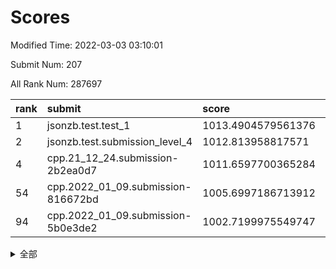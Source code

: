 # Scores

Modified Time: 2022-03-03 03:10:01

Submit Num: 207

All Rank Num: 287697

| rank |               submit               |       score        |       sigma        | pk_num |
| :--- | :--------------------------------- | :----------------- | :----------------- | :----- |
| 1    | jsonzb.test.test_1                 | 1013.4904579561376 | 0.8396532688869254 | 5559   |
| 2    | jsonzb.test.submission_level_4     | 1012.813958817571  | 0.8306895374666518 | 5560   |
| 4    | cpp.21_12_24.submission-2b2ea0d7   | 1011.6597700365284 | 0.7866641088194244 | 5557   |
| 54   | cpp.2022_01_09.submission-816672bd | 1005.6997186713912 | 0.7296853826022476 | 5560   |
| 94   | cpp.2022_01_09.submission-5b0e3de2 | 1002.7199975549747 | 0.708555881230585  | 5559   |


<details>
<summary>全部</summary>

| rank |                 submit                 |       score        |       sigma        | pk_num |
| :--- | :------------------------------------- | :----------------- | :----------------- | :----- |
| 1    | jsonzb.test.test_1                     | 1013.4904579561376 | 0.8396532688869254 | 5559   |
| 2    | jsonzb.test.submission_level_4         | 1012.813958817571  | 0.8306895374666518 | 5560   |
| 3    | gobigger.level_3.submission_level_3_48 | 1011.7061563123455 | 0.7616738429019451 | 5560   |
| 4    | cpp.21_12_24.submission-2b2ea0d7       | 1011.6597700365284 | 0.7866641088194244 | 5557   |
| 5    | gobigger.level_3.submission_level_3_45 | 1011.3211727781785 | 0.7733110941801844 | 5563   |
| 6    | gobigger.level_3.submission_level_3_34 | 1011.280559205665  | 0.7699300568252371 | 5558   |
| 7    | gobigger.level_3.submission_level_3_7  | 1011.0050335288424 | 0.7477596045652158 | 5565   |
| 8    | gobigger.level_3.submission_level_3_19 | 1010.9705577677705 | 0.7404352589570485 | 5556   |
| 9    | gobigger.level_3.submission_level_3_40 | 1010.9359903119562 | 0.7593735460060296 | 5560   |
| 10   | gobigger.level_3.submission_level_3_0  | 1010.8331502912741 | 0.750649089588539  | 5557   |
| 11   | gobigger.level_3.submission_level_3_12 | 1010.7916512516762 | 0.7691977023488159 | 5556   |
| 12   | gobigger.level_3.submission_level_3_30 | 1010.7863566617078 | 0.7637066482514074 | 5563   |
| 13   | gobigger.level_3.submission_level_3_42 | 1010.7855602829814 | 0.7456255744562845 | 5559   |
| 14   | gobigger.level_3.submission_level_3_15 | 1010.6824299565333 | 0.7652059999629832 | 5560   |
| 15   | gobigger.level_3.submission_level_3_22 | 1010.6679568572866 | 0.749018934402828  | 5561   |
| 16   | gobigger.level_3.submission_level_3_6  | 1010.5756406742047 | 0.7497829280535079 | 5561   |
| 17   | gobigger.level_3.submission_level_3_20 | 1010.494570384544  | 0.7524587418377221 | 5559   |
| 18   | gobigger.level_3.submission_level_3_5  | 1010.4928233522018 | 0.7474303743563493 | 5553   |
| 19   | gobigger.level_3.submission_level_3_32 | 1010.404243332509  | 0.7386291603259415 | 5563   |
| 20   | gobigger.level_3.submission_level_3_14 | 1010.3848270597132 | 0.7587787446946217 | 5557   |
| 21   | gobigger.level_3.submission_level_3_24 | 1010.3073631439722 | 0.7551975979968605 | 5559   |
| 22   | gobigger.level_3.submission_level_3_36 | 1010.2928328606506 | 0.7755272165525062 | 5561   |
| 23   | gobigger.level_3.submission_level_3_35 | 1010.1960246254449 | 0.7647705904618235 | 5558   |
| 24   | gobigger.level_3.submission_level_3_2  | 1010.103449171398  | 0.7492871545036696 | 5556   |
| 25   | gobigger.level_3.submission_level_3_13 | 1010.0661088549389 | 0.7451045592326511 | 5558   |
| 26   | gobigger.level_3.submission_level_3_43 | 1010.0363508740146 | 0.744422155692922  | 5559   |
| 27   | gobigger.level_3.submission_level_3_3  | 1009.9871297696501 | 0.7813998063194285 | 5554   |
| 28   | gobigger.level_3.submission_level_3_23 | 1009.8982290310651 | 0.7331596338935684 | 5557   |
| 29   | gobigger.level_3.submission_level_3_38 | 1009.8825935001497 | 0.7548209818502495 | 5560   |
| 30   | gobigger.level_3.submission_level_3_4  | 1009.8355120047996 | 0.743398810728718  | 5551   |
| 31   | gobigger.level_3.submission_level_3_1  | 1009.7859620118113 | 0.7713757743002799 | 5560   |
| 32   | gobigger.level_3.submission_level_3_8  | 1009.7684235555985 | 0.7649320320611003 | 5558   |
| 33   | gobigger.level_3.submission_level_3_47 | 1009.7507722811678 | 0.774136663190556  | 5559   |
| 34   | gobigger.level_3.submission_level_3_44 | 1009.7124691483394 | 0.7759820629785092 | 5560   |
| 35   | gobigger.level_3.submission_level_3_27 | 1009.6184634646329 | 0.7609578800131208 | 5558   |
| 36   | gobigger.level_3.submission_level_3_16 | 1009.5492336964309 | 0.7508287316889779 | 5558   |
| 37   | gobigger.level_3.submission_level_3_9  | 1009.5321696012072 | 0.7463475622510225 | 5560   |
| 38   | gobigger.level_3.submission_level_3_28 | 1009.5072858693668 | 0.7435205539454118 | 5558   |
| 39   | gobigger.level_3.submission_level_3_39 | 1009.4973900378588 | 0.7405893148280296 | 5560   |
| 40   | gobigger.level_3.submission_level_3_10 | 1009.4002061199906 | 0.7501400557304984 | 5561   |
| 41   | gobigger.level_3.submission_level_3_37 | 1009.3906686083745 | 0.7381525882997334 | 5559   |
| 42   | gobigger.level_3.submission_level_3_25 | 1009.3546371958018 | 0.7528751331856693 | 5559   |
| 43   | gobigger.level_3.submission_level_3_26 | 1009.1910290364784 | 0.754845794502894  | 5558   |
| 44   | gobigger.level_3.submission_level_3_29 | 1009.1614539198359 | 0.7332367877246382 | 5551   |
| 45   | gobigger.level_3.submission_level_3_33 | 1009.1361955290964 | 0.7583682413335578 | 5562   |
| 46   | gobigger.level_3.submission_level_3_46 | 1009.131523160891  | 0.738717522912529  | 5558   |
| 47   | gobigger.level_3.submission_level_3_21 | 1009.1027512875966 | 0.7434203558131064 | 5559   |
| 48   | gobigger.level_3.submission_level_3_17 | 1008.652515499808  | 0.7204395545828033 | 5554   |
| 49   | gobigger.level_3.submission_level_3_18 | 1008.651784400814  | 0.7437976120492299 | 5563   |
| 50   | gobigger.level_3.submission_level_3_31 | 1008.5621385581964 | 0.7476308496578423 | 5563   |
| 51   | gobigger.level_3.submission_level_3_11 | 1008.4718021127933 | 0.7393595573423943 | 5562   |
| 52   | gobigger.level_3.submission_level_3_41 | 1008.3663361766058 | 0.7394297759259866 | 5559   |
| 53   | gobigger.level_3.submission_level_3_49 | 1008.1596660607968 | 0.7431094618905695 | 5563   |
| 54   | cpp.2022_01_09.submission-816672bd     | 1005.6997186713912 | 0.7296853826022476 | 5560   |
| 55   | gobigger.level_1.submission_level_1_2  | 1004.773753642798  | 0.7157856998650916 | 5563   |
| 56   | gobigger.level_1.submission_level_1_41 | 1004.765455826446  | 0.7253820852928189 | 5562   |
| 57   | gobigger.level_1.submission_level_1_38 | 1004.3172928490399 | 0.7240872290509413 | 5560   |
| 58   | gobigger.level_1.submission_level_1_31 | 1004.2190697503911 | 0.7153892177390843 | 5558   |
| 59   | gobigger.level_1.submission_level_1_4  | 1004.1988564085271 | 0.7159866960372872 | 5558   |
| 60   | gobigger.level_1.submission_level_1_39 | 1004.1948449315562 | 0.7191630912321134 | 5563   |
| 61   | gobigger.level_1.submission_level_1_45 | 1004.191356333723  | 0.7241411479199366 | 5556   |
| 62   | gobigger.level_1.submission_level_1_8  | 1004.117909416464  | 0.7044770572919462 | 5562   |
| 63   | gobigger.level_1.submission_level_1_11 | 1004.1056531438041 | 0.7179877165417526 | 5561   |
| 64   | gobigger.level_1.submission_level_1_10 | 1004.0615795685718 | 0.7234099803138153 | 5560   |
| 65   | gobigger.level_1.submission_level_1_12 | 1003.9491476527447 | 0.7116842979118295 | 5555   |
| 66   | gobigger.level_1.submission_level_1_1  | 1003.9153521293792 | 0.7278247963302382 | 5559   |
| 67   | gobigger.level_1.submission_level_1_35 | 1003.906446638047  | 0.7179643006814767 | 5557   |
| 68   | gobigger.level_1.submission_level_1_16 | 1003.8914074127443 | 0.7175185156991296 | 5561   |
| 69   | gobigger.level_1.submission_level_1_43 | 1003.7251653523439 | 0.7203210909474458 | 5559   |
| 70   | gobigger.level_1.submission_level_1_13 | 1003.7203106597876 | 0.7053939544282742 | 5560   |
| 71   | gobigger.level_1.submission_level_1_46 | 1003.6617179835622 | 0.7223373407596579 | 5562   |
| 72   | gobigger.level_1.submission_level_1_20 | 1003.5678622135462 | 0.7207906635839789 | 5558   |
| 73   | gobigger.level_1.submission_level_1_0  | 1003.567593125985  | 0.702746789334165  | 5565   |
| 74   | gobigger.level_1.submission_level_1_15 | 1003.5424266874084 | 0.7137483280994105 | 5560   |
| 75   | gobigger.level_1.submission_level_1_28 | 1003.5173412718988 | 0.7258464394334965 | 5564   |
| 76   | gobigger.level_1.submission_level_1_32 | 1003.4708022724521 | 0.7116471738212108 | 5558   |
| 77   | gobigger.level_1.submission_level_1_24 | 1003.4396597082543 | 0.7244516099360395 | 5561   |
| 78   | gobigger.level_1.submission_level_1_33 | 1003.3789246544179 | 0.724497709725699  | 5561   |
| 79   | gobigger.level_1.submission_level_1_44 | 1003.3644257398788 | 0.720015296031779  | 5559   |
| 80   | gobigger.level_1.submission_level_1_19 | 1003.3641723474874 | 0.7166761213694032 | 5558   |
| 81   | gobigger.level_1.submission_level_1_5  | 1003.3042666855812 | 0.7008421238381565 | 5554   |
| 82   | gobigger.level_1.submission_level_1_18 | 1003.2739230249156 | 0.7067894857804856 | 5558   |
| 83   | gobigger.level_1.submission_level_1_3  | 1003.2471062801308 | 0.7160041691145    | 5564   |
| 84   | gobigger.level_1.submission_level_1_47 | 1003.2451404833631 | 0.7100140406238288 | 5559   |
| 85   | gobigger.level_1.submission_level_1_26 | 1003.186670314451  | 0.7290609968139812 | 5561   |
| 86   | gobigger.level_1.submission_level_1_37 | 1003.1567000583517 | 0.7223340498447953 | 5562   |
| 87   | gobigger.level_1.submission_level_1_23 | 1003.124345997613  | 0.7136065425108857 | 5562   |
| 88   | gobigger.level_1.submission_level_1_7  | 1003.1228285103115 | 0.7124172461929964 | 5560   |
| 89   | gobigger.level_1.submission_level_1_9  | 1003.1095333113427 | 0.7145627126157861 | 5565   |
| 90   | gobigger.level_1.submission_level_1_29 | 1003.0058692594725 | 0.731769244057802  | 5562   |
| 91   | gobigger.level_1.submission_level_1_17 | 1003.005566182502  | 0.7119719783809847 | 5560   |
| 92   | gobigger.level_1.submission_level_1_49 | 1002.9540970965093 | 0.721999576163913  | 5559   |
| 93   | gobigger.level_1.submission_level_1_48 | 1002.7575827462681 | 0.708093011944533  | 5557   |
| 94   | cpp.2022_01_09.submission-5b0e3de2     | 1002.7199975549747 | 0.708555881230585  | 5559   |
| 95   | gobigger.level_1.submission_level_1_21 | 1002.6774728342702 | 0.7006404820455026 | 5556   |
| 96   | gobigger.level_1.submission_level_1_25 | 1002.6292806601612 | 0.7062361983793514 | 5561   |
| 97   | gobigger.level_1.submission_level_1_27 | 1002.401840521394  | 0.7210837878626927 | 5559   |
| 98   | gobigger.level_1.submission_level_1_22 | 1002.3933514703041 | 0.7104487173269708 | 5561   |
| 99   | gobigger.level_1.submission_level_1_42 | 1002.3859954616697 | 0.7182576162953671 | 5559   |
| 100  | gobigger.level_1.submission_level_1_34 | 1002.3152145792661 | 0.7124640856173761 | 5554   |
| 101  | gobigger.level_1.submission_level_1_36 | 1002.2165333082637 | 0.7080062455661253 | 5559   |
| 102  | gobigger.level_1.submission_level_1_30 | 1002.1812513940637 | 0.7098789754746412 | 5562   |
| 103  | gobigger.level_1.submission_level_1_40 | 1001.9005311069676 | 0.7147022238198822 | 5563   |
| 104  | gobigger.level_1.submission_level_1_14 | 1001.8802735700781 | 0.7014498806826897 | 5555   |
| 105  | gobigger.level_1.submission_level_1_6  | 1001.737147545335  | 0.7034372147498411 | 5558   |
| 106  | gobigger.random.submission_random_48   | 997.5396167152925  | 0.7153882289569892 | 5556   |
| 107  | gobigger.random.submission_random_37   | 997.5317741777936  | 0.716137626492343  | 5558   |
| 108  | gobigger.random.submission_random_13   | 997.4134268141678  | 0.6985767135684445 | 5553   |
| 109  | gobigger.random.submission_random_22   | 997.2663827894759  | 0.7150442084116652 | 5561   |
| 110  | gobigger.random.submission_random_9    | 997.2419937516505  | 0.7152351691191614 | 5557   |
| 111  | gobigger.random.submission_random_32   | 997.1359794486713  | 0.7152636592631338 | 5566   |
| 112  | gobigger.random.submission_random_34   | 996.9871588580057  | 0.7065914259499885 | 5561   |
| 113  | gobigger.random.submission_random_24   | 996.9726214361384  | 0.7243194508110171 | 5561   |
| 114  | gobigger.random.submission_random_38   | 996.8783253386968  | 0.7183089842556398 | 5561   |
| 115  | gobigger.random.submission_random_10   | 996.7958612854596  | 0.7088600120612378 | 5555   |
| 116  | gobigger.random.submission_random_47   | 996.7720549994209  | 0.7001363095445284 | 5553   |
| 117  | gobigger.random.submission_random_20   | 996.6981804601675  | 0.703217915954955  | 5562   |
| 118  | gobigger.random.submission_random_31   | 996.6738416628926  | 0.7226858178305346 | 5564   |
| 119  | gobigger.random.submission_random_35   | 996.5861631093949  | 0.707075238224035  | 5564   |
| 120  | gobigger.random.submission_random_45   | 996.5594053511952  | 0.7003240835708879 | 5558   |
| 121  | gobigger.random.submission_random_23   | 996.5401813868883  | 0.7140476671196455 | 5562   |
| 122  | gobigger.random.submission_random_19   | 996.4623918741714  | 0.7086809109634601 | 5557   |
| 123  | gobigger.random.submission_random_42   | 996.4323498447907  | 0.715609264256319  | 5555   |
| 124  | gobigger.random.submission_random_43   | 996.3932512490004  | 0.7068750754970206 | 5563   |
| 125  | gobigger.random.submission_random_26   | 996.3603008528065  | 0.6956077617041024 | 5561   |
| 126  | gobigger.random.submission_random_5    | 996.3315558671383  | 0.7124503564237347 | 5558   |
| 127  | gobigger.random.submission_random_2    | 996.3309493922449  | 0.6982011789138655 | 5560   |
| 128  | gobigger.random.submission_random_30   | 996.3242028604396  | 0.7230823628854686 | 5559   |
| 129  | gobigger.random.submission_random_28   | 996.2516491983004  | 0.716468581364814  | 5560   |
| 130  | gobigger.random.submission_random_46   | 996.2405628416714  | 0.7203865752446795 | 5562   |
| 131  | gobigger.random.submission_random_44   | 996.1965979799975  | 0.721314000433289  | 5559   |
| 132  | gobigger.random.submission_random_12   | 996.165194185781   | 0.7158301247382253 | 5560   |
| 133  | gobigger.random.submission_random_0    | 996.0972007693467  | 0.7167165726214649 | 5552   |
| 134  | gobigger.random.submission_random_6    | 996.0932752053923  | 0.718079682794945  | 5560   |
| 135  | gobigger.random.submission_random_1    | 996.0301160473948  | 0.7199799792091953 | 5558   |
| 136  | gobigger.random.submission_random_18   | 995.9795132587167  | 0.7055081085083813 | 5561   |
| 137  | gobigger.random.submission_random_21   | 995.8680822554302  | 0.7042455930812612 | 5557   |
| 138  | gobigger.random.submission_random_49   | 995.8575752239955  | 0.7147953544073415 | 5559   |
| 139  | gobigger.random.submission_random_4    | 995.8124801207005  | 0.7039778580474652 | 5560   |
| 140  | gobigger.random.submission_random_11   | 995.7532658985346  | 0.7176998758999494 | 5560   |
| 141  | gobigger.random.submission_random_40   | 995.7234370478964  | 0.7042256617331961 | 5562   |
| 142  | gobigger.random.submission_random_29   | 995.7012517346891  | 0.7122930976993667 | 5558   |
| 143  | gobigger.random.submission_random_8    | 995.6754314287621  | 0.7106891927532379 | 5561   |
| 144  | gobigger.random.submission_random_14   | 995.6447597517566  | 0.7121584361107747 | 5561   |
| 145  | gobigger.random.submission_random_15   | 995.5157618539105  | 0.7020515222538847 | 5556   |
| 146  | gobigger.random.submission_random_16   | 995.4574614129738  | 0.7127261663081692 | 5558   |
| 147  | gobigger.random.submission_random_36   | 995.3595138317812  | 0.7151169291234127 | 5557   |
| 148  | gobigger.random.submission_random_7    | 995.3550694087268  | 0.7082429949241309 | 5562   |
| 149  | gobigger.random.submission_random_27   | 995.1992977160311  | 0.712093290757335  | 5566   |
| 150  | gobigger.random.submission_random_33   | 995.1106663775759  | 0.7125450655721892 | 5560   |
| 151  | gobigger.random.submission_random_17   | 995.0151889637852  | 0.7180280244237178 | 5562   |
| 152  | gobigger.random.submission_random_39   | 994.894000749221   | 0.7010098277854294 | 5558   |
| 153  | gobigger.random.submission_random_25   | 994.6719229970582  | 0.7198920767963024 | 5560   |
| 154  | gobigger.random.submission_random_3    | 994.6160299242387  | 0.7218004180988418 | 5564   |
| 155  | gobigger.random.submission_random_41   | 994.5365588158844  | 0.717709365392729  | 5554   |
| 156  | gobigger.level_2.submission_level_2_40 | 993.8172834923212  | 0.7329268859760482 | 5558   |
| 157  | gobigger.level_2.submission_level_2_24 | 993.2875294698648  | 0.7376437001026037 | 5560   |
| 158  | gobigger.level_2.submission_level_2_37 | 993.2161417856654  | 0.7526708969720219 | 5561   |
| 159  | gobigger.level_2.submission_level_2_45 | 993.1728375874436  | 0.7336714970590567 | 5560   |
| 160  | gobigger.level_2.submission_level_2_41 | 993.0034174826769  | 0.7382544129203527 | 5559   |
| 161  | gobigger.level_2.submission_level_2_27 | 992.841692572443   | 0.7319305165674799 | 5562   |
| 162  | gobigger.level_2.submission_level_2_47 | 992.810677342354   | 0.7469425472168659 | 5558   |
| 163  | gobigger.level_2.submission_level_2_12 | 992.7899227224153  | 0.7476956947357406 | 5557   |
| 164  | gobigger.level_2.submission_level_2_38 | 992.7787214862359  | 0.7256184109281375 | 5554   |
| 165  | gobigger.level_2.submission_level_2_39 | 992.7415762187683  | 0.7525682704310307 | 5566   |
| 166  | gobigger.level_2.submission_level_2_48 | 992.7413159198437  | 0.7171571550736215 | 5557   |
| 167  | gobigger.level_2.submission_level_2_28 | 992.6981048904111  | 0.7312549023308272 | 5565   |
| 168  | gobigger.level_2.submission_level_2_49 | 992.6901475869489  | 0.7451051298865898 | 5558   |
| 169  | gobigger.level_2.submission_level_2_2  | 992.6388747621527  | 0.7345990914449403 | 5557   |
| 170  | gobigger.level_2.submission_level_2_26 | 992.6237163661682  | 0.7419189346435147 | 5555   |
| 171  | gobigger.level_2.submission_level_2_11 | 992.6003180239123  | 0.7477170817654087 | 5554   |
| 172  | gobigger.level_2.submission_level_2_15 | 992.4970116140586  | 0.7479114812751512 | 5559   |
| 173  | gobigger.level_2.submission_level_2_25 | 992.4746055495048  | 0.7477818713009613 | 5559   |
| 174  | gobigger.level_2.submission_level_2_13 | 992.4160412179941  | 0.7605049480536316 | 5559   |
| 175  | gobigger.level_2.submission_level_2_29 | 992.3271178711367  | 0.7311014742526055 | 5563   |
| 176  | gobigger.level_2.submission_level_2_43 | 992.3148585556831  | 0.7861366429942579 | 5563   |
| 177  | gobigger.level_2.submission_level_2_7  | 992.3052973475492  | 0.7378730454941692 | 5563   |
| 178  | gobigger.level_2.submission_level_2_9  | 992.2190427022052  | 0.7604766061410341 | 5562   |
| 179  | gobigger.level_2.submission_level_2_20 | 992.2178534635952  | 0.7300194111049545 | 5557   |
| 180  | gobigger.level_2.submission_level_2_22 | 992.1667412991386  | 0.7482433148316158 | 5563   |
| 181  | gobigger.level_2.submission_level_2_4  | 991.7961259601981  | 0.7413964487131576 | 5557   |
| 182  | gobigger.level_2.submission_level_2_19 | 991.7169589194688  | 0.7430499134640084 | 5558   |
| 183  | gobigger.level_2.submission_level_2_36 | 991.6619985622984  | 0.7413819482397387 | 5555   |
| 184  | gobigger.level_2.submission_level_2_18 | 991.5981534122138  | 0.7578544075735258 | 5557   |
| 185  | gobigger.level_2.submission_level_2_46 | 991.4685920489499  | 0.7507285859586826 | 5557   |
| 186  | gobigger.level_2.submission_level_2_16 | 991.4644572858053  | 0.7428700528828351 | 5564   |
| 187  | gobigger.level_2.submission_level_2_42 | 991.4567581739369  | 0.7330281119536405 | 5560   |
| 188  | gobigger.level_2.submission_level_2_10 | 991.4060193145558  | 0.7419027377844288 | 5564   |
| 189  | gobigger.level_2.submission_level_2_32 | 991.3946884417362  | 0.7555564651440797 | 5561   |
| 190  | gobigger.level_2.submission_level_2_30 | 991.3547517816372  | 0.7599782968393124 | 5558   |
| 191  | gobigger.level_2.submission_level_2_0  | 991.2948397948152  | 0.7728871655329306 | 5563   |
| 192  | gobigger.level_2.submission_level_2_1  | 991.27493396195    | 0.7551237165137618 | 5560   |
| 193  | gobigger.level_2.submission_level_2_3  | 991.1613369064669  | 0.7444554774510205 | 5560   |
| 194  | gobigger.level_2.submission_level_2_5  | 991.1493279858887  | 0.781046844783789  | 5565   |
| 195  | gobigger.level_2.submission_level_2_34 | 991.0863918044992  | 0.7562867323873236 | 5559   |
| 196  | gobigger.level_2.submission_level_2_21 | 990.9564299639374  | 0.7560772292101641 | 5559   |
| 197  | gobigger.level_2.submission_level_2_6  | 990.9509732803115  | 0.7472585213237845 | 5562   |
| 198  | gobigger.level_2.submission_level_2_35 | 990.9117136149841  | 0.7491777164645002 | 5553   |
| 199  | gobigger.level_2.submission_level_2_8  | 990.8942088693005  | 0.7334680958006708 | 5561   |
| 200  | gobigger.level_2.submission_level_2_44 | 990.8035736617927  | 0.7848478145048408 | 5554   |
| 201  | gobigger.level_2.submission_level_2_33 | 990.7785714599061  | 0.7711301738387916 | 5554   |
| 202  | gobigger.level_2.submission_level_2_17 | 990.706554348457   | 0.7694236895839057 | 5562   |
| 203  | gobigger.level_2.submission_level_2_14 | 990.6703761972782  | 0.7581598693321543 | 5560   |
| 204  | gobigger.level_2.submission_level_2_23 | 990.6004110930807  | 0.7711984743379972 | 5559   |
| 205  | gobigger.level_2.submission_level_2_31 | 990.3679131323925  | 0.7680444947368708 | 5559   |
| 206  | gobigger.none.submission_none_0        | 977.9729233976727  | 1.3289496241785523 | 5560   |
| 207  | gobigger.none.submission_none_1        | 974.8907906774133  | 1.5831462680321446 | 5558   |

</details>
